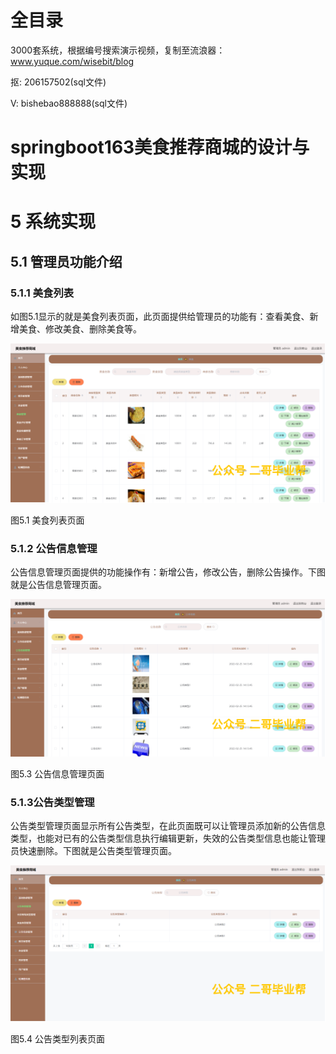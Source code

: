 # 全目录

3000套系统，根据编号搜索演示视频，复制至流浪器：www.yuque.com/wisebit/blog


<p>抠: 206157502(sql文件)</p>
<p>V: bishebao888888(sql文件)</p>


# springboot163美食推荐商城的设计与实现
# 5 系统实现
## 5.1 管理员功能介绍
### 5.1.1 美食列表
如图5.1显示的就是美食列表页面，此页面提供给管理员的功能有：查看美食、新增美食、修改美食、删除美食等。

![](/md/blog.018.png)

图5.1 美食列表页面
### 5.1.2 公告信息管理
公告信息管理页面提供的功能操作有：新增公告，修改公告，删除公告操作。下图就是公告信息管理页面。

![](/md/blog.019.png)

图5.3 公告信息管理页面
### 5.1.3公告类型管理
公告类型管理页面显示所有公告类型，在此页面既可以让管理员添加新的公告信息类型，也能对已有的公告类型信息执行编辑更新，失效的公告类型信息也能让管理员快速删除。下图就是公告类型管理页面。

![](/md/blog.020.png)

图5.4 公告类型列表页面
